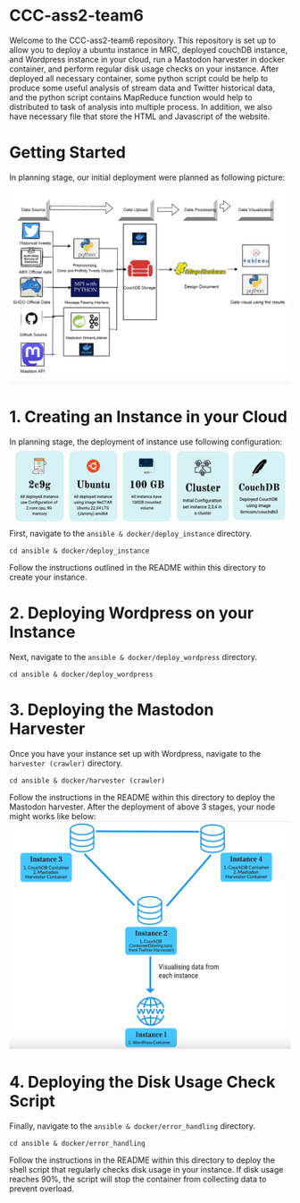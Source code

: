 # CCC-ass2-team6
Welcome to the CCC-ass2-team6 repository. This repository is set up to allow you to deploy a ubuntu instance in MRC, deployed couchDB instance, and Wordpress instance in your cloud, run a Mastodon harvester in docker container, and perform regular disk usage checks on your instance. 
After deployed all necessary container, some python script could be help to produce some useful analysis of stream data and Twitter historical data, and the python script contains MapReduce function would help to distributed to task of analysis into multiple process.
In addition, we also have necessary file that store the HTML and Javascript of the website.
# Getting Started
In planning stage, our initial deployment were planned as following picture:
<img src="Graph/pipeline.png" alt="pipeline" title="System Architecture">
# 1. Creating an Instance in your Cloud
In planning stage, the deployment of instance use following configuration:
<img src="Graph/instance_config.png" alt="deployment config" title="System Architecture">
First, navigate to the `ansible & docker/deploy_instance` directory.
```
cd ansible & docker/deploy_instance
```
Follow the instructions outlined in the README within this directory to create your instance.
# 2. Deploying Wordpress on your Instance
Next, navigate to the `ansible & docker/deploy_wordpress` directory.
```
cd ansible & docker/deploy_wordpress
```
# 3. Deploying the Mastodon Harvester
Once you have your instance set up with Wordpress, navigate to the `harvester (crawler)` directory.
```
cd ansible & docker/harvester (crawler)
```
Follow the instructions in the README within this directory to deploy the Mastodon harvester.
After the deployment of above 3 stages, your node might works like below:
<img src="Graph/instance_connect.png" alt="instance connection" title="System Architecture">
# 4. Deploying the Disk Usage Check Script
Finally, navigate to the `ansible & docker/error_handling` directory.
```
cd ansible & docker/error_handling
```
Follow the instructions in the README within this directory to deploy the shell script that regularly checks disk usage in your instance. If disk usage reaches 90%, the script will stop the container from collecting data to prevent overload.
